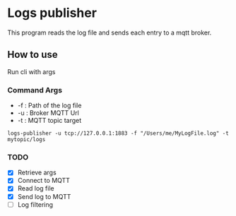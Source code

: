 # Logs publisher

This program reads the log file and sends each entry to a mqtt broker.

## How to use

Run cli with args

### Command Args 
* -f : Path of the log file
* -u : Broker MQTT Url
* -t : MQTT topic target


```
logs-publisher -u tcp://127.0.0.1:1883 -f "/Users/me/MyLogFile.log" -t mytopic/logs
```



### TODO

- [x] Retrieve args
- [x] Connect to MQTT
- [x] Read log file
- [x] Send log to MQTT
- [ ] Log filtering
